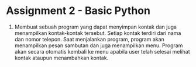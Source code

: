 # Assignment 2 - Basic Python

1. Membuat sebuah program yang dapat menyimpan kontak dan juga menampilkan kontak-kontak tersebut. Setiap kontak terdiri dari nama dan nomor telepon. Saat menjalankan program, program akan menampilkan pesan sambutan dan juga menampilkan menu. Program akan secara otomatis kembali ke menu apabila user telah selesai melihat kontak ataupun menambahkan kontak.
